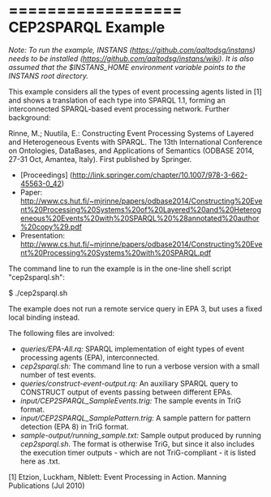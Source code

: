 ==================
CEP2SPARQL Example
==================

_Note: To run the example, INSTANS
(https://github.com/aaltodsg/instans) needs to be installed
(https://github.com/aaltodsg/instans/wiki). It is also assumed that
the $INSTANS_HOME environment variable points to the INSTANS root directory._

This example considers all the types of event processing agents listed in [1] and shows a translation of each type into
SPARQL 1.1, forming an interconnected SPARQL-based event processing
network. Further background:

Rinne, M.; Nuutila, E.: Constructing Event Processing Systems of
Layered and Heterogeneous Events with SPARQL. The 13th International
Conference on Ontologies, DataBases, and Applications of Semantics
(ODBASE 2014, 27-31 Oct, Amantea, Italy). First published by Springer.

* [Proceedings] (http://link.springer.com/chapter/10.1007/978-3-662-45563-0_42)
* Paper:
http://www.cs.hut.fi/~mjrinne/papers/odbase2014/Constructing%20Event%20Processing%20Systems%20of%20Layered%20and%20Heterogeneous%20Events%20with%20SPARQL%20%28annotated%20author%20copy%29.pdf
* Presentation: http://www.cs.hut.fi/~mjrinne/papers/odbase2014/Constructing%20Event%20Processing%20Systems%20with%20SPARQL.pdf

The command line to run the example is in the one-line shell script "cep2sparql.sh":

$ ./cep2sparql.sh

The example does not run a remote service query in EPA 3, but uses a
fixed local binding instead.

The following files are involved:
* _queries/EPA-All.rq:_ SPARQL implementation of eight types of event processing agents (EPA), interconnected.
* _cep2sparql.sh:_ The command line to run a verbose version with a small
number of test events.
* _queries/construct-event-output.rq:_ An auxiliary SPARQL query to CONSTRUCT
output of events passing between different EPAs.
* _input/CEP2SPARQL_SampleEvents.trig:_ The sample events in TriG format.
* _input/CEP2SPARQL_SamplePattern.trig:_ A sample pattern for pattern detection
(EPA 8) in TriG format.
* _sample-output/running\_sample.txt:_ Sample output produced by running
  _cep2sparql.sh_. The format is otherwise TriG, but since it also
  includes the execution timer outputs - which are not
  TriG-compliant - it is listed here as .txt.

[1] Etzion, Luckham, Niblett: Event Processing in Action. Manning Publications (Jul 2010)
